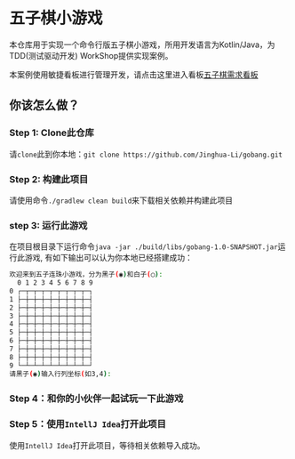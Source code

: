 # 五子棋小游戏

本仓库用于实现一个命令行版五子棋小游戏，所用开发语言为Kotlin/Java，为TDD(测试驱动开发) WorkShop提供实现案例。

本案例使用敏捷看板进行管理开发，请点击这里进入看板[五子棋需求看板]()

## 你该怎么做？

### Step 1: Clone此仓库

请`clone`此到你本地：`git clone https://github.com/Jinghua-Li/gobang.git`

### Step 2: 构建此项目

请使用命令`./gradlew clean build`来下载相关依赖并构建此项目

### step 3: 运行此游戏

在项目根目录下运行命令`java -jar ./build/libs/gobang-1.0-SNAPSHOT.jar`运行此游戏, 有如下输出可以认为你本地已经搭建成功：

```bash
欢迎来到五子连珠小游戏，分为黑子(◉)和白子(◯):
  0 1 2 3 4 5 6 7 8 9
0 ┌─┬─┬─┬─┬─┬─┬─┬─┬─┐
1 ├─┼─┼─┼─┼─┼─┼─┼─┼─┤
2 ├─┼─┼─┼─┼─┼─┼─┼─┼─┤
3 ├─┼─┼─┼─┼─┼─┼─┼─┼─┤
4 ├─┼─┼─┼─┼─┼─┼─┼─┼─┤
5 ├─┼─┼─┼─┼─┼─┼─┼─┼─┤
6 ├─┼─┼─┼─┼─┼─┼─┼─┼─┤
7 ├─┼─┼─┼─┼─┼─┼─┼─┼─┤
8 ├─┼─┼─┼─┼─┼─┼─┼─┼─┤
9 └─┴─┴─┴─┴─┴─┴─┴─┴─┘
请黑子(◉)输入行列坐标(如3,4):
```

### Step 4：和你的小伙伴一起试玩一下此游戏


### Step 5：使用`IntellJ Idea`打开此项目

使用`IntellJ Idea`打开此项目，等待相关依赖导入成功。

